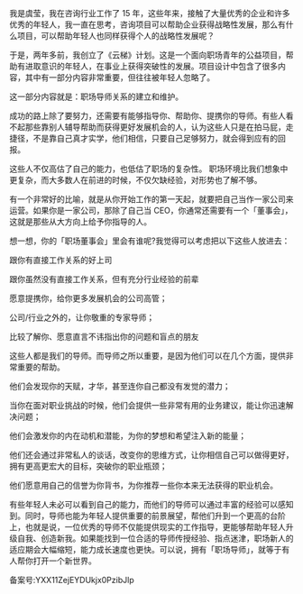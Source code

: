 我是虞莹，我在咨询行业工作了 15 年，这些年来，接触了大量优秀的企业和许多优秀的年轻人，我一直在思考，咨询项目可以帮助企业获得战略性发展，那么有什么项目，可以帮助年轻人也同样获得个人的战略性发展呢？

于是，两年多前，我创立了《云梯》计划。这是一个面向职场青年的公益项目，帮助有进取意识的年轻人，在事业上获得突破性的发展。项目设计中包含了很多内容，其中有一部分内容非常重要，但往往被年轻人忽略了。

这一部分内容就是：职场导师关系的建立和维护。

成功的路上除了要努力，还需要有能够指导你、帮助你、提携你的导师。有些人看不起那些靠别人辅导帮助而获得更好发展机会的人，认为这些人只是在拍马屁，走捷径，不是靠自己真才实学，他们相信，只要自己足够努力，就会得到应有的回报。

这些人不仅高估了自己的能力，也低估了职场的复杂性。 职场环境比我们想象中更复杂，而大多数人在前进的时候，不仅欠缺经验，对形势也了解不够。

有一个非常好的比喻，就是从你开始工作的第一天起，就要把自己当作一家公司来运营。如果你是一家公司，那除了自己当 CEO，你通常还需要有一个「董事会」，这就是那些从大方向上给予你指导的人。

想一想，你的「职场董事会」里会有谁呢\?我觉得可以考虑把以下这些人放进去：

跟你有直接工作关系的好上司

跟你虽然没有直接工作关系，但有充分行业经验的前辈

愿意提携你，给你更多发展机会的公司高管；

公司/行业之外的，让你敬重的专家导师；

比较了解你、愿意直言不讳指出你的问题和盲点的朋友

这些人都是我们的导师。而导师之所以重要，是因为他们可以在几个方面，提供非常重要的帮助。

他们会发现你的天赋，才华，甚至连你自己都没有发觉的潜力；

当你在面对职业挑战的时候，他们会提供一些非常有用的业务建议，能让你迅速解决问题；

他们会激发你的内在动机和潜能，为你的梦想和希望注入新的能量；

他们还会通过非常私人的谈话，改变你的思维方式，让你相信自己可以做得更好，拥有更高更宏大的目标，突破你的职业瓶颈；

他们愿意用自己的信誉为你背书，为你推荐一些你本来无法获得的职业机会。

有些年轻人未必可以看到自己的能力，而他们的导师可以通过丰富的经验可以感知到。同时，导师也能为年轻人提供重要的前景展望，帮他们升到一个更高的台阶上，也就是说，一位优秀的导师不仅能提供现实的工作指导，更能够帮助年轻人升级自我、创造新我。如果能找到一位合适的导师传授经验、指点迷津，职场新人的适应期会大幅缩短，能力成长速度也更快。可以说，拥有「职场导师」，就等于有人帮你打开一个新世界。

备案号:YXX11ZejEYDUkjx0PzibJlp